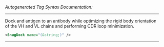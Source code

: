 _Autogenerated Tag Syntax Documentation:_

---
Dock and antigen to an antibody while optimizing the rigid body orientation of the VH and VL chains and performing CDR loop minimization.

```xml
<SnugDock name="(&string;)" />
```



---

